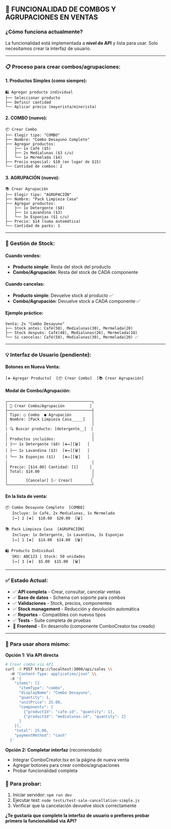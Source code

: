 ## 🎯 FUNCIONALIDAD DE COMBOS Y AGRUPACIONES EN VENTAS

### **¿Cómo funciona actualmente?**

La funcionalidad está implementada a **nivel de API** y lista para usar. Solo necesitamos crear la interfaz de usuario.

---

### **📋 Proceso para crear combos/agrupaciones:**

#### **1. Productos Simples (como siempre):**
```
🛍️ Agregar producto individual
├── Seleccionar producto
├── Definir cantidad
└── Aplicar precio (mayorista/minorista)
```

#### **2. COMBO (nuevo):**
```
📦 Crear Combo
├── Elegir tipo: "COMBO" 
├── Nombre: "Combo Desayuno Completo"
├── Agregar productos:
│   ├── 1x Café ($5)
│   ├── 2x Medialunas ($3 c/u)
│   └── 1x Mermelada ($4)
├── Precio especial: $10 (en lugar de $15)
└── Cantidad de combos: 2
```

#### **3. AGRUPACIÓN (nuevo):**
```
📚 Crear Agrupación  
├── Elegir tipo: "AGRUPACIÓN"
├── Nombre: "Pack Limpieza Casa"
├── Agregar productos:
│   ├── 1x Detergente ($8)
│   ├── 1x Lavandina ($3)
│   └── 3x Esponjas ($1 c/u)
├── Precio: $14 (suma automática)
└── Cantidad de packs: 1
```

---

### **🔄 Gestión de Stock:**

#### **Cuando vendes:**
- **Producto simple**: Resta del stock del producto
- **Combo/Agrupación**: Resta del stock de CADA componente

#### **Cuando cancelas:**
- **Producto simple**: Devuelve stock al producto ✅
- **Combo/Agrupación**: Devuelve stock a CADA componente ✅

#### **Ejemplo práctico:**
```
Venta: 2x "Combo Desayuno"
├── Stock antes: Café(50), Medialunas(30), Mermelada(20)
├── Stock después: Café(48), Medialunas(26), Mermelada(18)
└── Si cancelas: Café(50), Medialunas(30), Mermelada(20) ✅
```

---

### **💡 Interfaz de Usuario (pendiente):**

#### **Botones en Nueva Venta:**
```
[➕ Agregar Producto]  [📦 Crear Combo]  [📚 Crear Agrupación]
```

#### **Modal de Combo/Agrupación:**
```
┌─────────────────────────────────────┐
│ 🎯 Crear Combo/Agrupación           │
├─────────────────────────────────────┤
│ Tipo: ○ Combo  ● Agrupación         │
│ Nombre: [Pack Limpieza Casa_____]   │
│                                     │
│ 🔍 Buscar producto: [detergente__]  │
│                                     │
│ Productos incluidos:                │
│ ├── 1x Detergente ($8) [➕➖][🗑️]   │
│ ├── 1x Lavandina ($3)  [➕➖][🗑️]   │
│ └── 3x Esponjas ($1)   [➕➖][🗑️]   │
│                                     │
│ Precio: [$14.00] Cantidad: [1]     │
│ Total: $14.00                       │
│                                     │
│        [Cancelar] [✅ Crear]        │
└─────────────────────────────────────┘
```

#### **En la lista de venta:**
```
📦 Combo Desayuno Completo  [COMBO]
   Incluye: 1x Café, 2x Medialunas, 1x Mermelada
   [➖] 2 [➕]  $10.00  $20.00  [🗑️]

📚 Pack Limpieza Casa  [AGRUPACIÓN]  
   Incluye: 1x Detergente, 1x Lavandina, 3x Esponjas
   [➖] 1 [➕]  $14.00  $14.00  [🗑️]

🛍️ Producto Individual
   SKU: ABC123 | Stock: 50 unidades  
   [➖] 3 [➕]  $5.00  $15.00  [🗑️]
```

---

### **✅ Estado Actual:**

- ✅ **API completa** - Crear, consultar, cancelar ventas
- ✅ **Base de datos** - Schema con soporte para combos
- ✅ **Validaciones** - Stock, precios, componentes
- ✅ **Stock management** - Reducción y devolución automática
- ✅ **Reportes** - Compatibles con nuevos tipos
- ✅ **Tests** - Suite completa de pruebas
- 🔄 **Frontend** - En desarrollo (componente ComboCreator.tsx creado)

---

### **🚀 Para usar ahora mismo:**

**Opción 1: Via API directa**
```bash
# Crear combo via API
curl -X POST http://localhost:3000/api/sales \\
  -H "Content-Type: application/json" \\
  -d '{
    "items": [{
      "itemType": "combo",
      "displayName": "Combo Desayuno",
      "quantity": 1,
      "unitPrice": 25.00,
      "components": [
        {"productId": "cafe-id", "quantity": 1},
        {"productId": "medialunas-id", "quantity": 2}
      ]
    }],
    "total": 25.00,
    "paymentMethod": "cash"
  }'
```

**Opción 2: Completar interfaz** (recomendado)
- Integrar ComboCreator.tsx en la página de nueva venta
- Agregar botones para crear combos/agrupaciones  
- Probar funcionalidad completa

### **🧪 Para probar:**

1. Iniciar servidor: `npm run dev`
2. Ejecutar test: `node tests/test-sale-cancellation-simple.js`
3. Verificar que la cancelación devuelve stock correctamente

**¿Te gustaría que complete la interfaz de usuario o prefieres probar primero la funcionalidad via API?**
